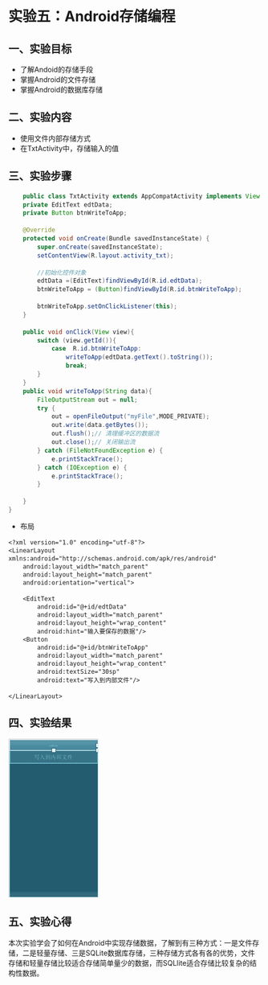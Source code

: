 # 实验五：Android存储编程

## 一、实验目标

- 了解Andoid的存储手段
- 掌握Android的文件存储
- 掌握Android的数据库存储

## 二、实验内容

- 使用文件内部存储方式
- 在TxtActivity中，存储输入的值

## 三、实验步骤

```java
    public class TxtActivity extends AppCompatActivity implements View.OnClickListener{
    private EditText edtData;
    private Button btnWriteToApp;

    @Override
    protected void onCreate(Bundle savedInstanceState) {
        super.onCreate(savedInstanceState);
        setContentView(R.layout.activity_txt);

        //初始化控件对象
        edtData =(EditText)findViewById(R.id.edtData);
        btnWriteToApp = (Button)findViewById(R.id.btnWriteToApp);

        btnWriteToApp.setOnClickListener(this);
    }

    public void onClick(View view){
        switch (view.getId()){
            case  R.id.btnWriteToApp:
                writeToApp(edtData.getText().toString());
                break;
        }
    }
    public void writeToApp(String data){
        FileOutputStream out = null;
        try {
            out = openFileOutput("myFile",MODE_PRIVATE);
            out.write(data.getBytes());
            out.flush();// 清理缓冲区的数据流
            out.close();// 关闭输出流
        } catch (FileNotFoundException e) {
            e.printStackTrace();
        } catch (IOException e) {
            e.printStackTrace();
        }

    }
}
```

- 布局

```
<?xml version="1.0" encoding="utf-8"?>
<LinearLayout xmlns:android="http://schemas.android.com/apk/res/android"
    android:layout_width="match_parent"
    android:layout_height="match_parent"
    android:orientation="vertical">

    <EditText
        android:id="@+id/edtData"
        android:layout_width="match_parent"
        android:layout_height="wrap_content"
        android:hint="输入要保存的数据"/>
    <Button
        android:id="@+id/btnWriteToApp"
        android:layout_width="match_parent"
        android:layout_height="wrap_content"
        android:textSize="30sp"
        android:text="写入到内部文件"/>

</LinearLayout>
```

## 四、实验结果

![实验结果](https://github.com/Dokemg/android-labs-2020/blob/master/students/sec1814080911127/lab5.png)  


## 五、实验心得

本次实验学会了如何在Android中实现存储数据，了解到有三种方式：一是文件存储，二是轻量存储、三是SQLite数据库存储，三种存储方式各有各的优势，文件存储和轻量存储比较适合存储简单量少的数据，而SQLlite适合存储比较复杂的结构性数据。
